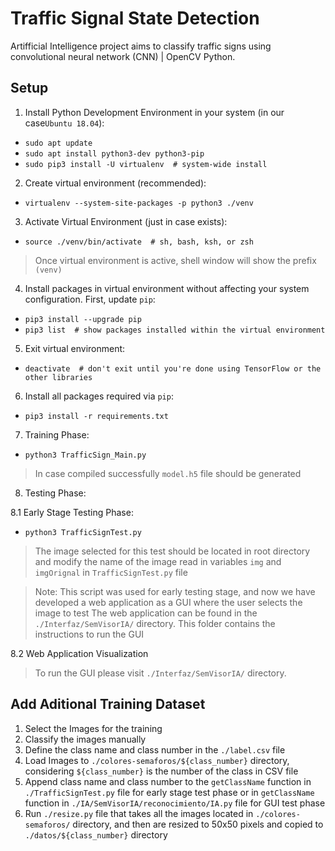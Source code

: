 # Traffic Signal State Detection
Artifficial Intelligence project aims to classify traffic signs using convolutional neural network (CNN) | OpenCV Python.

## Setup
1. Install Python Development Environment in your system (in our case`Ubuntu 18.04`):
  - `sudo apt update`
  - `sudo apt install python3-dev python3-pip`
  - `sudo pip3 install -U virtualenv  # system-wide install`
  
2. Create virtual environment (recommended):
  - `virtualenv --system-site-packages -p python3 ./venv`
3. Activate Virtual Environment (just in case exists):
  - `source ./venv/bin/activate  # sh, bash, ksh, or zsh`
> Once virtual environment is active, shell window will show the prefix `(venv)`

4.  Install packages in virtual environment without affecting your system configuration. First, update `pip`: 
  - `pip3 install --upgrade pip`
  - `pip3 list  # show packages installed within the virtual environment`
5. Exit virtual environment:
  - `deactivate  # don't exit until you're done using TensorFlow or the other libraries`
6. Install all packages required via `pip`:
  - `pip3 install -r requirements.txt`
7. Training Phase:
  - `python3 TrafficSign_Main.py`
> In case compiled successfully 
> `model.h5` file should be generated
8. Testing Phase:

8.1 Early Stage Testing Phase:
- `python3 TrafficSignTest.py`
> The image selected for this test should be located in root directory and modify the name of the image read in variables `img` and `imgOrignal` in `TrafficSignTest.py` file

> Note: This script was used for early testing stage, and now we have developed a web application as a GUI where the user selects the image to test
> The web application can be found in the `./Interfaz/SemVisorIA/` directory. This folder contains the instructions to run the GUI

8.2 Web Application Visualization
> To run the GUI please visit `./Interfaz/SemVisorIA/` directory.

## Add Aditional Training Dataset
1. Select the Images for the training
2. Classify the images manually
3. Define the class name and class number in the `./label.csv` file
4. Load Images to `./colores-semaforos/${class_number}` directory, considering `${class_number}` is the number of the class in CSV file
5. Append class name and class number to the `getClassName` function in `./TrafficSignTest.py` file for early stage test phase or in `getClassName` function in `./IA/SemVisorIA/reconocimiento/IA.py` file for GUI test phase
6. Run `./resize.py` file that takes all the images located in `./colores-semaforos/` directory, and then are resized to 50x50 pixels and copied to `./datos/${class_number}` directory
